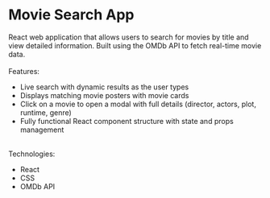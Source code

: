 # Movie Search App
React web application that allows users to search for movies by title and view detailed information. Built using the OMDb API to fetch real-time movie data.
<br> <br>
Features: <br>
  * Live search with dynamic results as the user types
  * Displays matching movie posters with movie cards
  * Click on a movie to open a modal with full details (director, actors, plot, runtime, genre)
  * Fully functional React component structure with state and props management


<br> Technologies: <br>
  * React
  * CSS
  * OMDb API
